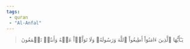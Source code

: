 ```yaml
---
tags: 
 - quran 
 - "Al-Anfal"
---
```


> يَـٰٓأَيُّهَا ٱلَّذِينَ ءَامَنُوٓاْ أَطِيعُواْ ٱللَّهَ وَرَسُولَهُۥ وَلَا تَوَلَّوۡاْ عَنۡهُ وَأَنتُمۡ تَسۡمَعُونَ
